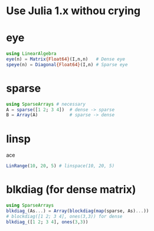 # Use Julia 1.x withou crying

# eye
```julia
using LinearAlgebra
eye(n) = Matrix{Float64}(I,n,n)   # Dense eye
speye(n) = Diagonal{Float64}(I,n) # Sparse eye
```

# sparse
```julia
using SparseArrays # necessary
A = sparse([1 2; 3 4])  # dense -> sparse
B = Array(A)            # sparse -> dense
```

# linsp
ace
```julia
LinRange(10, 20, 5) # linspace(10, 20, 5)
```

# blkdiag (for dense matrix)
```julia
using SparseArrays
blkdiag_(As...) = Array(blockdiag(map(sparse, As)...))
# blockdiag([1 2; 3 4], ones(3,3)) for dense
blkdiag_([1 2; 3 4], ones(3,3))
```
